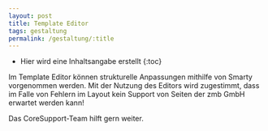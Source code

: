 ```yaml
---
layout: post
title: Template Editor
tags: gestaltung
permalink: /gestaltung/:title
---
```



+ Hier wird eine Inhaltsangabe erstellt
{:toc}


Im Template Editor können strukturelle Anpassungen mithilfe von Smarty vorgenommen werden. Mit der Nutzung des Editors wird zugestimmt, dass im Falle von Fehlern im Layout kein Support von Seiten der zmb GmbH erwartet werden kann!


Das CoreSupport-Team hilft gern weiter.
